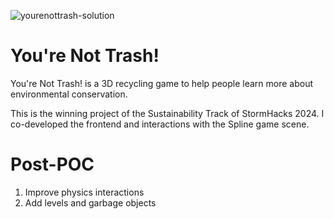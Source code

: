 ![yourenottrash-solution](https://github.com/user-attachments/assets/51a90ec2-c2f1-44f7-9569-c4ac35e7800c)

# You're Not Trash!
You're Not Trash! is a 3D recycling game to help people learn more about environmental conservation.

This is the winning project of the Sustainability Track of StormHacks 2024. I co-developed the frontend and interactions with the Spline game scene.

# Post-POC
1. Improve physics interactions
2. Add levels and garbage objects
